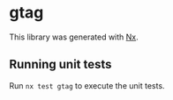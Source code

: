 # gtag

This library was generated with [Nx](https://nx.dev).

## Running unit tests

Run `nx test gtag` to execute the unit tests.
